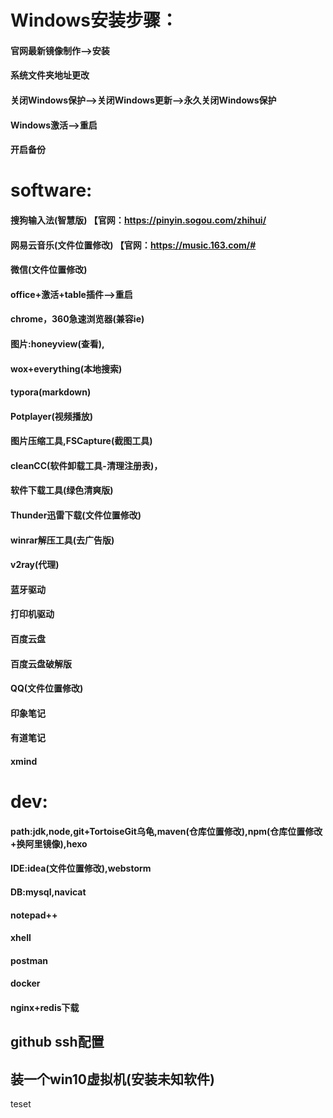 # Windows安装步骤：
#### 官网最新镜像制作-->安装
#### 系统文件夹地址更改
#### 关闭Windows保护-->关闭Windows更新-->永久关闭Windows保护
#### Windows激活-->重启
#### 开启备份
# software:
#### 搜狗输入法(智慧版) 【官网：https://pinyin.sogou.com/zhihui/
#### 网易云音乐(文件位置修改) 【官网：https://music.163.com/#
#### 微信(文件位置修改)
#### office+激活+table插件-->重启
#### chrome，360急速浏览器(兼容ie)
#### 图片:honeyview(查看),
#### wox+everything(本地搜索)
#### typora(markdown)
#### Potplayer(视频播放)
#### 图片压缩工具,FSCapture(截图工具)
#### cleanCC(软件卸载工具-清理注册表)，
#### 软件下载工具(绿色清爽版)
#### Thunder迅雷下载(文件位置修改)
#### winrar解压工具(去广告版)
#### v2ray(代理)
#### 蓝牙驱动
#### 打印机驱动
#### 百度云盘
#### 百度云盘破解版
#### QQ(文件位置修改)
#### 印象笔记
#### 有道笔记
#### xmind
# dev:
#### path:jdk,node,git+TortoiseGit乌龟,maven(仓库位置修改),npm(仓库位置修改+换阿里镜像),hexo
#### IDE:idea(文件位置修改),webstorm
#### DB:mysql,navicat
#### notepad++
#### xhell
#### postman
#### docker
#### nginx+redis下载
## github  ssh配置
## 装一个win10虚拟机(安装未知软件)
teset